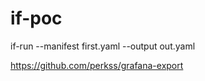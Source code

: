 # if-poc

if-run --manifest first.yaml --output out.yaml


https://github.com/perkss/grafana-export
